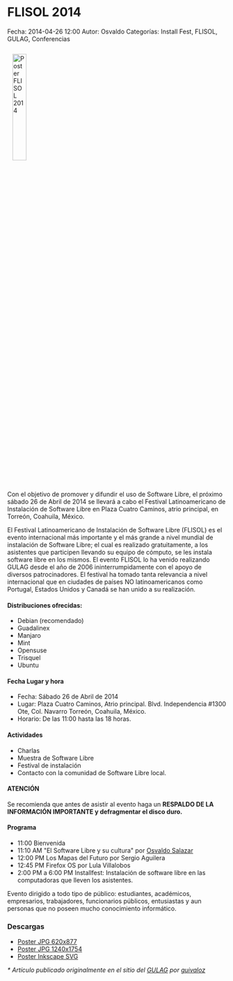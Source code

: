 FLISOL 2014
===========

Fecha: 2014-04-26 12:00
Autor: Osvaldo
Categorías: Install Fest, FLISOL, GULAG, Conferencias

<img class="img-responsive" style="width:25%;height:auto;margin:12px;" src="http://gulag.org.mx/entradas/2014-04-26-flisol/Flisol2014-620x877.jpg" alt="Poster FLISOL 2014">

<!-- break -->

Con el objetivo de promover y difundir el uso de Software Libre, el próximo sábado 26 de Abril de 2014 se llevará a cabo el Festival Latinoamericano de Instalación de Software Libre en Plaza Cuatro Caminos, atrio principal, en Torreón, Coahuila, México.

El Festival Latinoamericano de Instalación de Software Libre (FLISOL) es el evento internacional más importante y el más grande a nivel mundial de instalación de Software Libre; el cual es realizado gratuitamente, a los asistentes que participen llevando su equipo de cómputo, se les instala software libre en los mismos. El evento FLISOL lo ha venido realizando GULAG desde el año de 2006 ininterrumpidamente con el apoyo de diversos patrocinadores. El festival ha tomado tanta relevancia a nivel internacional que en ciudades de países NO latinoamericanos como Portugal, Estados Unidos y Canadá se han unido a su realización.

#### Distribuciones ofrecidas:

+ Debian (recomendado)
+ Guadalinex
+ Manjaro
+ Mint
+ Opensuse
+ Trisquel
+ Ubuntu

#### Fecha Lugar y hora

+ Fecha: Sábado 26 de Abril de 2014
+ Lugar: Plaza Cuatro Caminos, Atrio principal. Blvd. Independencia #1300 Ote, Col. Navarro Torreón, Coahuila, México.
+ Horario: De las 11:00 hasta las 18 horas.

#### Actividades

+ Charlas
+ Muestra de Software Libre
+ Festival de instalación
+ Contacto con la comunidad de Software Libre local.

#### ATENCIÓN

Se recomienda que antes de asistir al evento haga un **RESPALDO DE LA INFORMACIÓN IMPORTANTE y defragmentar el disco duro.**

#### Programa

+ 11:00 Bienvenida
+ 11:10 AM "El Software Libre y su cultura" por [Osvaldo Salazar](https://salazarysanchez.github.io/contacto/contacto.html)
+ 12:00 PM Los Mapas del Futuro por Sergio Aguilera
+ 12:45 PM Firefox OS por Lula Villalobos
+ 2:00 PM a 6:00 PM Installfest: Instalación de software libre en las computadoras que lleven los asistentes.

Evento dirigido a todo tipo de público: estudiantes, académicos, empresarios, trabajadores, funcionarios públicos, entusiastas y aun personas que no poseen mucho conocimiento informático.

### Descargas

* [Poster JPG 620x877](http://gulag.org.mx/entradas/2014-04-26-flisol/Flisol2014-620x877.jpg)
* [Poster JPG 1240x1754](http://gulag.org.mx/entradas/2014-04-26-flisol/Flisol2014-1240x1754.jpg)
* [Poster Inkscape SVG](http://gulag.org.mx/entradas/2014-04-26-flisol/Flisol2014.svg)

_* Artículo publicado originalmente en el sitio del [GULAG](http://gulag.org.mx/entradas/2014-04-26-flisol.html) por [guivaloz](http://www.movimientolibre.com/)_

